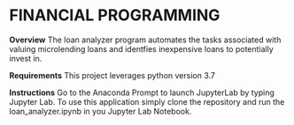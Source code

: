 # FINANCIAL PROGRAMMING

**Overview**
The loan analyzer program automates the tasks associated with valuing microlending loans and identfies inexpensive loans to potentially invest in.

**Requirements**
This project leverages python version 3.7

**Instructions**
Go to the Anaconda Prompt to launch JupyterLab by typing Jupyter Lab. To use this application simply clone the repository and run the loan_analyzer.ipynb in you Jupyter Lab Notebook.

